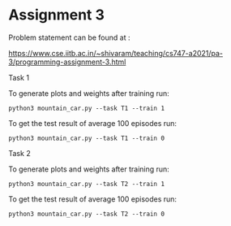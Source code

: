 # Assignment 3

Problem statement can be found at :

https://www.cse.iitb.ac.in/~shivaram/teaching/cs747-a2021/pa-3/programming-assignment-3.html

Task 1

To generate plots and weights after training run:
```
python3 mountain_car.py --task T1 --train 1
```
To get the test result of average 100 episodes run:
```
python3 mountain_car.py --task T1 --train 0
```
Task 2

To generate plots and weights after training run:
```
python3 mountain_car.py --task T2 --train 1
```
To get the test result of average 100 episodes run:
```
python3 mountain_car.py --task T2 --train 0
```


